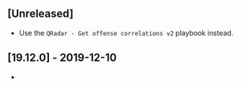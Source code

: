 ## [Unreleased]
- Use the `QRadar - Get offense correlations v2` playbook instead.

## [19.12.0] - 2019-12-10
-
